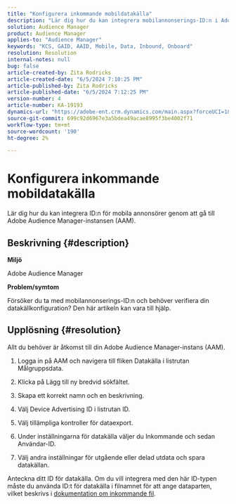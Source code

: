 ```yaml
---
title: "Konfigurera inkommande mobildatakälla"
description: "Lär dig hur du kan integrera mobilannonserings-ID:n i Adobe Audience Manager."
solution: Audience Manager
product: Audience Manager
applies-to: "Audience Manager"
keywords: "KCS, GAID, AAID, Mobile, Data, Inbound, Onboard"
resolution: Resolution
internal-notes: null
bug: false
article-created-by: Zita Rodricks
article-created-date: "6/5/2024 7:10:25 PM"
article-published-by: Zita Rodricks
article-published-date: "6/5/2024 7:12:25 PM"
version-number: 4
article-number: KA-19193
dynamics-url: "https://adobe-ent.crm.dynamics.com/main.aspx?forceUCI=1&pagetype=entityrecord&etn=knowledgearticle&id=9f786741-6f23-ef11-840a-000d3a372703"
source-git-commit: 699c92d6967e3a5bdea49acae8995f3be4002f71
workflow-type: tm+mt
source-wordcount: '190'
ht-degree: 2%

---
```


# Konfigurera inkommande mobildatakälla


Lär dig hur du kan integrera ID:n för mobila annonsörer genom att gå till Adobe Audience Manager-instansen (AAM).

## Beskrivning {#description}


<b>Miljö</b>

Adobe Audience Manager

<b>Problem/symtom</b>

Försöker du ta med mobilannonserings-ID:n och behöver verifiera din datakällkonfiguration? Den här artikeln kan vara till hjälp.


## Upplösning {#resolution}


Allt du behöver är åtkomst till din Adobe Audience Manager-instans (AAM).

1) Logga in på AAM och navigera till fliken Datakälla i listrutan Målgruppsdata.

2) Klicka på Lägg till ny bredvid sökfältet.

3) Skapa ett korrekt namn och en beskrivning.

4) Välj Device Advertising ID i listrutan ID.

5) Välj tillämpliga kontroller för dataexport.

6) Under inställningarna för datakälla väljer du Inkommande och sedan Användar-ID.

7) Välj andra inställningar för utgående eller delad utdata och spara datakällan.

Anteckna ditt ID för datakälla. Om du vill integrera med den här ID-typen måste du använda ID:t för datakälla i filnamnet för att ange dataparten, vilket beskrivs i [dokumentation om inkommande fil](https://experienceleague.adobe.com/docs/audience-manager/user-guide/implementation-integration-guides/sending-audience-data/batch-data-transfer-process/inbound-s3-filenames.html?lang=en).

